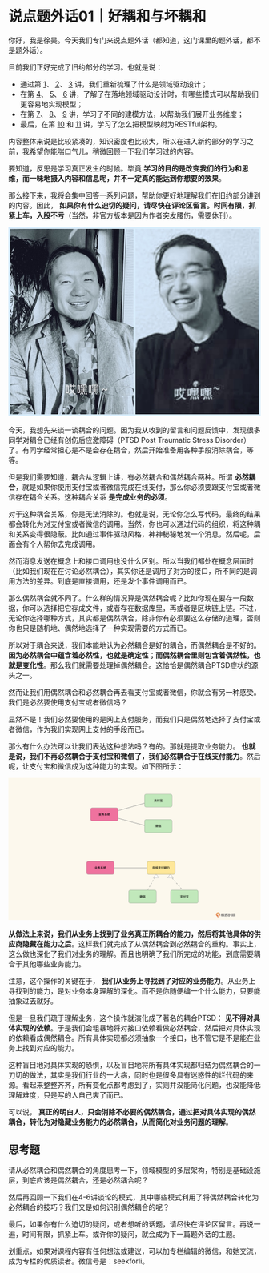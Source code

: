 # 说点题外话01｜好耦和与坏耦和
你好，我是徐昊。今天我们专门来说点题外话（都知道，这门课里的题外话，都不是题外话）。

目前我们正好完成了旧约部分的学习。也就是说：

- 通过第 [1](http://https://time.geekbang.org/column/article/386052)、 [2](http://https://time.geekbang.org/column/article/387945)、 [3](http://https://time.geekbang.org/column/article/389072) 讲，我们重新梳理了什么是领域驱动设计；
- 在第 [4](http://https://time.geekbang.org/column/article/389082)、 [5](http://https://time.geekbang.org/column/article/389089)、 [6](http://https://time.geekbang.org/column/article/389095) 讲，了解了在落地领域驱动设计时，有哪些模式可以帮助我们更容易地实现模型；
- 在第 [7](http://https://time.geekbang.org/column/article/390792)、 [8](http://https://time.geekbang.org/column/article/390799)、 [9](http://https://time.geekbang.org/column/article/392869) 讲，学习了不同的建模方法，以帮助我们展开业务维度；
- 最后，在第 [10](http://https://time.geekbang.org/column/article/395650) 和 [11](http://https://time.geekbang.org/column/article/396467) 讲，学习了怎么把模型映射为RESTful架构。

内容整体来说是比较紧凑的，知识密度也比较大，所以在进入新约部分的学习之前，我希望你能喘口气儿，稍微回顾一下我们学习过的内容。

要知道，反思是学习真正发生的时候。毕竟 **学习的目的是改变我们的行为和思维，而一味地摄入内容和信息呢，并不一定真的能达到你想要的效果**。

那么接下来，我将会集中回答一系列问题，帮助你更好地理解我们在旧约部分讲到的内容。因此， **如果你有什么迫切的疑问，请尽快在评论区留言。时间有限，抓紧上车，入股不亏**（当然，非官方版本是因为作者突发腰伤，需要休刊）。

![](images/397251/89f7491cb12b9aa3d72770ffd38d94f8.jpeg)

今天，我想先来谈一谈耦合的问题。因为我从收到的留言和问题反馈中，发现很多同学对耦合已经有创伤后应激障碍（PTSD Post Traumatic Stress Disorder）了。有同学经常担心是不是会存在耦合，然后开始准备用各种手段消除耦合，等等。

但是我们需要知道，耦合从逻辑上讲，有必然耦合和偶然耦合两种。所谓 **必然耦合**，就是如果你使用支付宝或者微信完成在线支付，那么你必须要跟支付宝或者微信存在耦合关系。这种耦合关系 **是完成业务的必须**。

对于这种耦合关系，你是无法消除的。也就是说，无论你怎么写代码，最终的结果都会转化为对支付宝或者微信的调用。当然，你也可以通过代码的组织，将这种耦和关系变得很隐蔽。比如通过事件驱动风格，神神秘秘地发一个消息，然后呢，后面会有个人帮你去完成调用。

然而消息发送在概念上和接口调用也没什么区别。所以当我们都处在概念层面时（比如我们现在在讨论必然耦合），其实你还是调用了对方的接口，所不同的是调用方法的差异。到底是直接调用，还是发个事件调用而已。

那么偶然耦合就不同了。什么样的情况算是偶然耦合呢？比如你现在要存一段数据，你可以选择把它存成文件，或者存在数据库里，再或者是区块链上链。不过，无论你选择哪种方式，其实都是偶然耦合，除非你有必须要这么存储的道理，否则你也只是随机地、偶然地选择了一种实现需要的方式而已。

所以对于耦合来说，我们本能地认为必然耦合是好的耦合，而偶然耦合是不好的。 **因为必然耦合中蕴含着必然性，也就是确定性；而偶然耦合里则包含着偶然性，也就是变化性**。那么我们就需要处理掉偶然耦合。这恰恰是偶然耦合PTSD症状的源头之一。

然而让我们用偶然耦合和必然耦合再去看支付宝或者微信，你就会有另一种感受。我们是必然要使用支付宝或者微信吗？

显然不是！我们必然要使用的是网上支付服务，而我们只是偶然地选择了支付宝或者微信，作为我们实现网上支付的手段而已。

那么有什么办法可以让我们表达这种想法吗？有的。那就是提取业务能力。 **也就是说，我们不再必然耦合于支付宝和微信了，我们必然耦合于在线支付能力**。然后呢，让支付宝和微信成为这种能力的实现。如下图所示：

![](images/397251/fe3c4531577829cdb83545692a3581de.jpg)

**从做法上来说，我们从业务上找到了业务真正所耦合的能力，然后将其他具体的供应商隐藏在能力之后**。这样我们就完成了从偶然耦合到必然耦合的重构。事实上，这么做也深化了我们对业务的理解。而且也明确了我们所完成的功能，到底需要耦合于其他哪些业务能力。

注意，这个操作的关键在于， **我们从业务上寻找到了对应的业务能力**。从业务上寻找到的能力，是对业务本身理解的深化。而不是你随便编一个什么能力，只要能抽象过去就好。

但是一旦我们疏于理解业务，这个操作就演化成了著名的耦合PTSD： **见不得对具体实现的依赖**。于是我们会粗暴地将对接口依赖看做必然耦合，然后把对具体实现的依赖看成偶然耦合。所有具体实现都必须抽象一个接口，也不管它是不是能在业务上找到对应的能力。

这种盲目地对具体实现的恐惧，以及盲目地将所有具体实现都归结为偶然耦合的一刀切的做法，其实是我们行业的一大病，同时也是很多具有迷惑性的烂代码的来源。看起来整整齐齐，所有变化点都考虑到了，实则并没能简化问题，也没能降低理解难度，只是写的人自己爽了而已。

可以说， **真正的明白人，只会消除不必要的偶然耦合，通过把对具体实现的偶然耦合，转化为对隐藏业务能力的必然耦合，从而简化对业务问题的理解**。

## 思考题

请从必然耦合和偶然耦合的角度思考一下，领域模型的多层架构，特别是基础设施层，到底应该是偶然耦合，还是必然耦合呢？

然后再回顾一下我们在4-6讲谈论的模式，其中哪些模式利用了将偶然耦合转化为必然耦合的技巧？我们又是如何识别偶然耦合的呢？

最后，如果你有什么迫切的疑问，或者想听的话题，请尽快在评论区留言。再说一遍，时间有限，抓紧上车。或许你的疑问，就会成为下一篇题外话的主题。

划重点，如果对课程内容有任何想法或建议，可以加专栏编辑的微信，和她交流，成为专栏的优质读者。微信号是：seekforli。